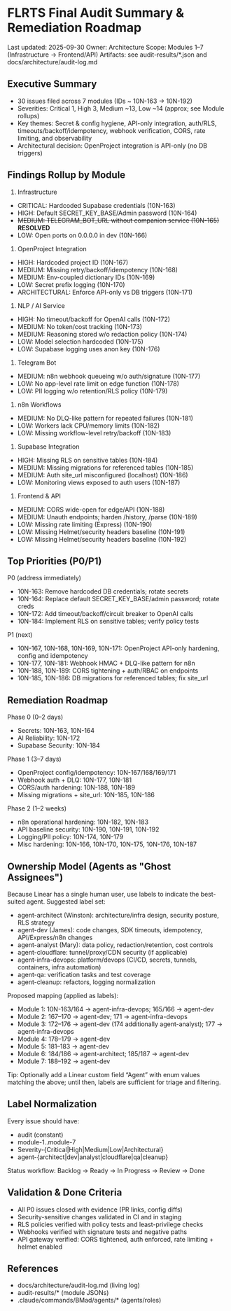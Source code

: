 # FLRTS Final Audit Summary & Remediation Roadmap

Last updated: 2025-09-30 Owner: Architecture Scope: Modules 1–7 (Infrastructure
→ Frontend/API) Artifacts: see audit-results/\*.json and
docs/architecture/audit-log.md

## Executive Summary

- 30 issues filed across 7 modules (IDs ~ 10N-163 → 10N-192)
- Severities: Critical 1, High 3, Medium ~13, Low ~14 (approx; see Module
  rollups)
- Key themes: Secret & config hygiene, API-only integration, auth/RLS,
  timeouts/backoff/idempotency, webhook verification, CORS, rate limiting, and
  observability
- Architectural decision: OpenProject integration is API-only (no DB triggers)

## Findings Rollup by Module

1. Infrastructure

- CRITICAL: Hardcoded Supabase credentials (10N-163)
- HIGH: Default SECRET_KEY_BASE/Admin password (10N-164)
- ~~MEDIUM: TELEGRAM_BOT_URL without companion service (10N-165)~~ **RESOLVED**
- LOW: Open ports on 0.0.0.0 in dev (10N-166)

1. OpenProject Integration

- HIGH: Hardcoded project ID (10N-167)
- MEDIUM: Missing retry/backoff/idempotency (10N-168)
- MEDIUM: Env-coupled dictionary IDs (10N-169)
- LOW: Secret prefix logging (10N-170)
- ARCHITECTURAL: Enforce API-only vs DB triggers (10N-171)

1. NLP / AI Service

- HIGH: No timeout/backoff for OpenAI calls (10N-172)
- MEDIUM: No token/cost tracking (10N-173)
- MEDIUM: Reasoning stored w/o redaction policy (10N-174)
- LOW: Model selection hardcoded (10N-175)
- LOW: Supabase logging uses anon key (10N-176)

1. Telegram Bot

- MEDIUM: n8n webhook queueing w/o auth/signature (10N-177)
- LOW: No app-level rate limit on edge function (10N-178)
- LOW: PII logging w/o retention/RLS policy (10N-179)

1. n8n Workflows

- MEDIUM: No DLQ-like pattern for repeated failures (10N-181)
- LOW: Workers lack CPU/memory limits (10N-182)
- LOW: Missing workflow-level retry/backoff (10N-183)

1. Supabase Integration

- HIGH: Missing RLS on sensitive tables (10N-184)
- MEDIUM: Missing migrations for referenced tables (10N-185)
- MEDIUM: Auth site_url misconfigured (localhost) (10N-186)
- LOW: Monitoring views exposed to auth users (10N-187)

1. Frontend & API

- MEDIUM: CORS wide-open for edge/API (10N-188)
- MEDIUM: Unauth endpoints; harden /history, /parse (10N-189)
- LOW: Missing rate limiting (Express) (10N-190)
- LOW: Missing Helmet/security headers baseline (10N-191)
- LOW: Missing Helmet/security headers baseline (10N-192)

## Top Priorities (P0/P1)

P0 (address immediately)

- 10N-163: Remove hardcoded DB credentials; rotate secrets
- 10N-164: Replace default SECRET_KEY_BASE/admin password; rotate creds
- 10N-172: Add timeout/backoff/circuit breaker to OpenAI calls
- 10N-184: Implement RLS on sensitive tables; verify policy tests

P1 (next)

- 10N-167, 10N-168, 10N-169, 10N-171: OpenProject API-only hardening, config and
  idempotency
- 10N-177, 10N-181: Webhook HMAC + DLQ-like pattern for n8n
- 10N-188, 10N-189: CORS tightening + auth/RBAC on endpoints
- 10N-185, 10N-186: DB migrations for referenced tables; fix site_url

## Remediation Roadmap

Phase 0 (0–2 days)

- Secrets: 10N-163, 10N-164
- AI Reliability: 10N-172
- Supabase Security: 10N-184

Phase 1 (3–7 days)

- OpenProject config/idempotency: 10N-167/168/169/171
- Webhook auth + DLQ: 10N-177, 10N-181
- CORS/auth hardening: 10N-188, 10N-189
- Missing migrations + site_url: 10N-185, 10N-186

Phase 2 (1–2 weeks)

- n8n operational hardening: 10N-182, 10N-183
- API baseline security: 10N-190, 10N-191, 10N-192
- Logging/PII policy: 10N-174, 10N-179
- Misc hardening: 10N-166, 10N-170, 10N-175, 10N-176, 10N-187

## Ownership Model (Agents as "Ghost Assignees")

Because Linear has a single human user, use labels to indicate the best-suited
agent. Suggested label set:

- agent-architect (Winston): architecture/infra design, security posture, RLS
  strategy
- agent-dev (James): code changes, SDK timeouts, idempotency, API/Express/n8n
  changes
- agent-analyst (Mary): data policy, redaction/retention, cost controls
- agent-cloudflare: tunnel/proxy/CDN security (if applicable)
- agent-infra-devops: platform/devops (CI/CD, secrets, tunnels, containers,
  infra automation)
- agent-qa: verification tasks and test coverage
- agent-cleanup: refactors, logging normalization

Proposed mapping (applied as labels):

- Module 1: 10N-163/164 → agent-infra-devops; 165/166 → agent-dev
- Module 2: 167–170 → agent-dev; 171 → agent-infra-devops
- Module 3: 172–176 → agent-dev (174 additionally agent-analyst); 177 →
  agent-infra-devops
- Module 4: 178–179 → agent-dev
- Module 5: 181–183 → agent-dev
- Module 6: 184/186 → agent-architect; 185/187 → agent-dev
- Module 7: 188–192 → agent-dev

Tip: Optionally add a Linear custom field “Agent” with enum values matching the
above; until then, labels are sufficient for triage and filtering.

## Label Normalization

Every issue should have:

- audit (constant)
- module-1..module-7
- Severity-{Critical|High|Medium|Low|Architectural}
- agent-{architect|dev|analyst|cloudflare|qa|cleanup}

Status workflow: Backlog → Ready → In Progress → Review → Done

## Validation & Done Criteria

- All P0 issues closed with evidence (PR links, config diffs)
- Security-sensitive changes validated in CI and in staging
- RLS policies verified with policy tests and least-privilege checks
- Webhooks verified with signature tests and negative paths
- API gateway verified: CORS tightened, auth enforced, rate limiting + helmet
  enabled

## References

- docs/architecture/audit-log.md (living log)
- audit-results/\* (module JSONs)
- .claude/commands/BMad/agents/\* (agents/roles)
